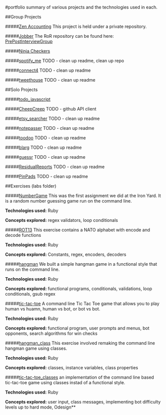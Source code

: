 #portfolio
summary of various projects and the technologies used in each.

##Group Projects

#####[Zen Accounting](http://development.bholben-zen.divshot.io/)
This project is held under a private repository.

#####[Jobber](http://development.bholben-jobber.divshot.io/#/signin)
The RoR repository can be found here: [PrePostInterviewGroup](https://github.com/PrePostInterviewGroup/PrePostInterviewGroup)

#####[Ninja Checkers](https://github.com/brossetti1/Checkers_RB)

#####[spotify_me](https://github.com/brossetti1/spotify_me)
TODO - clean up readme, clean up repo

#####[connect4](https://github.com/brossetti1?tab=repositories)
TODO - clean up readme

#####[tweethouse](https://github.com/brossetti1/tweethouse)
TODO - clean up readme




##Solo Projects

#####[todo_javascript](https://github.com/brossetti1/todo_javascript)

#####[CheepCreep](https://github.com/brossetti1/CheepCreep)
TODO - github API client

#####[etsy_searcher](https://github.com/brossetti1/etsy_searcher)
TODO - clean up readme

#####[notepasser](https://github.com/brossetti1/notepasser)
TODO - clean up readme

#####[toodoo](https://github.com/brossetti1/toodoo)
TODO - clean up readme

#####[blarg](https://github.com/brossetti1/blarg)
TODO - clean up readme

#####[guessr](https://github.com/brossetti1/guessr)
TODO - clean up readme

#####[ResidualReports](https://github.com/brossetti1/ResidualReports)
TODO - clean up readme

#####[PinPads](https://github.com/brossetti1/PinPads)
TODO - clean up readme



##Exercises (labs folder)

#####[NumberGame](https://github.com/brossetti1/labs/tree/master/01-05/complete)
This was the first assignment we did at the Iron Yard. It is a random number guessing game run on the command line.

<p><strong>Technologies used:</strong> Ruby</p>
<p><strong>Concepts explored:</strong> regex validators, loop conditionals</p>


#####[ROT13](https://github.com/brossetti1/labs/tree/master/01-06)
This exercise contains a NATO alphabet with encode and decode functions

<p><strong>Technologies used:</strong> Ruby</p>
<p><strong>Concepts explored:</strong> Constants, regex, encoders, decoders</p>


#####[hangman](https://github.com/brossetti1/labs/tree/master/01-07)
We built a simple hangman game in a functional style that runs on the command line.

<p><strong>Technologies used:</strong> Ruby</p>
<p><strong>Concepts explored:</strong> functional programs, conditionals, validations, loop conditionals, gsub regex</p>


#####[tic-tac-toe](https://github.com/brossetti1/labs/tree/master/01-08)
A command line Tic Tac Toe game that allows you to play human vs huamn, human vs bot, or bot vs bot.

<p><strong>Technologies used:</strong> Ruby</p>
<p><strong>Concepts explored:</strong> functional program, user prompts and menus, bot opponents, search algorithms for win checks</p>


#####[hangman_class](https://github.com/brossetti1/labs/tree/master/01-13)
This exercise involved remaking the command line hangman game using classes.

<p><strong>Technologies used:</strong> Ruby</p>
<p><strong>Concepts explored:</strong> classes, instance variables, class properties</p>


#####[tic-tac-toe_classes](https://github.com/brossetti1/labs/tree/master/01-15)
an implementation of the command line based tic-tac-toe game using classes instad of a functional style. 

<p><strong>Technologies used:</strong> Ruby</p>
<p><strong>Concepts explored:</strong> user input, class messages, implementing bot difficulty levels up to hard mode, Odesign**</p>